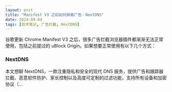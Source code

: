 ```yaml
---
layout: post
title: "Manifest V3 之后如何屏蔽广告：NextDNS"
date: 2024-09-04
tags: [技术笔记, 广告拦截, NextDNS]
---
```

谷歌更新 Chrome Manifest V3 之后，很多广告拦截浏览器插件都渐渐无法正常使用，包括之前提过的 uBlock Origin。如果想要正常使用有以下几个方式：

### NextDNS
本文想聊 NextDNS，一款注重隐私和安全的现代 DNS 服务，提供广告和跟踪器拦截、恶意软件防护、家长控制以及高度可定制的过滤功能，支持所有设备和加密协议（...